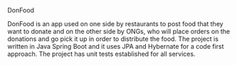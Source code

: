DonFood

DonFood is an app used on one side by restaurants to post food that they want to donate and on the other side by ONGs, who will place orders on the donations and go pick it up in order to distribute the food.
The project is written in Java Spring Boot and it uses JPA and Hybernate for a code first approach.
The project has unit tests established for all services.

